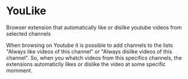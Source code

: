 # YouLike
Browser extension that automatically like or dislike youtube videos from selected channels

When browsing on Youtube it is possible to add channels to the lists "Always like videos of this channel" or "Always dislike videos of this channel". So, when you whatch videos from this specifics channels, the extensions automaticlly likes or dislike the video at some specific momment.
